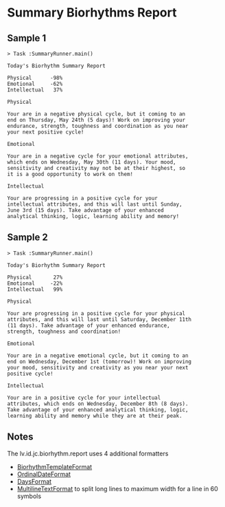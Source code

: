 # Summary Biorhythms Report

## Sample 1

```text
> Task :SummaryRunner.main()

Today's Biorhythm Summary Report

Physical      -98%
Emotional     -62%
Intellectual   37%

Physical

Your are in a negative physical cycle, but it coming to an
end on Thursday, May 24th (5 days)! Work on improving your
endurance, strength, toughness and coordination as you near
your next positive cycle!

Emotional

Your are in a negative cycle for your emotional attributes,
which ends on Wednesday, May 30th (11 days). Your mood,
sensitivity and creativity may not be at their highest, so
it is a good opportunity to work on them!

Intellectual

Your are progressing in a positive cycle for your
intellectual attributes, and this will last until Sunday,
June 3rd (15 days). Take advantage of your enhanced
analytical thinking, logic, learning ability and memory!

```
## Sample 2

```text
> Task :SummaryRunner.main()

Today's Biorhythm Summary Report

Physical       27%
Emotional     -22%
Intellectual   99%

Physical

Your are progressing in a positive cycle for your physical
attributes, and this will last until Saturday, December 11th
(11 days). Take advantage of your enhanced endurance,
strength, toughness and coordination!

Emotional

Your are in a negative emotional cycle, but it coming to an
end on Wednesday, December 1st (tomorrow)! Work on improving
your mood, sensitivity and creativity as you near your next
positive cycle!

Intellectual

Your are in a positive cycle for your intellectual
attributes, which ends on Wednesday, December 8th (8 days).
Take advantage of your enhanced analytical thinking, logic,
learning ability and memory while they are at their peak.
```
## Notes

The lv.id.jc.biorhythm.report uses 4 additional formatters
- [BiorhythmTemplateFormat](/src/main/java/lv/id/jc/biorhythm.report/format/BiorhythmTemplateFormat.java)
- [OrdinalDateFormat](/src/main/java/lv/id/jc/biorhythm.report/format/OrdinalDateFormat.java)
- [DaysFormat](/src/main/java/lv/id/jc/biorhythm.report/format/DaysFormat.java)
- [MultilineTextFormat](/src/main/java/lv/id/jc/biorhythm.report/format/MultilineTextFormat.java) to split long lines to maximum width for a line in 60 symbols
